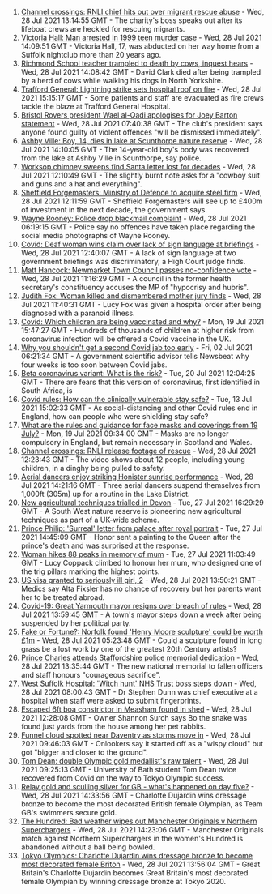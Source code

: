 1. [Channel crossings: RNLI chief hits out over migrant rescue abuse](https://www.bbc.co.uk/news/uk-england-kent-57999224) - Wed, 28 Jul 2021 13:14:55 GMT - The charity's boss speaks out after its lifeboat crews are heckled for rescuing migrants.
2. [Victoria Hall: Man arrested in 1999 teen murder case](https://www.bbc.co.uk/news/uk-england-suffolk-58002514) - Wed, 28 Jul 2021 14:09:51 GMT - Victoria Hall, 17, was abducted on her way home from a Suffolk nightclub more than 20 years ago.
3. [Richmond School teacher trampled to death by cows, inquest hears](https://www.bbc.co.uk/news/uk-england-york-north-yorkshire-57999964) - Wed, 28 Jul 2021 14:08:42 GMT - David Clark died after being trampled by a herd of cows while walking his dogs in North Yorkshire.
4. [Trafford General: Lightning strike sets hospital roof on fire](https://www.bbc.co.uk/news/uk-england-manchester-58002628) - Wed, 28 Jul 2021 15:15:17 GMT - Some patients and staff are evacuated as fire crews tackle the blaze at Trafford General Hospital.
5. [Bristol Rovers president Wael al-Qadi apologises for Joey Barton statement](https://www.bbc.co.uk/news/uk-england-bristol-57990366) - Wed, 28 Jul 2021 07:40:38 GMT - The club's president says anyone found guilty of violent offences "will be dismissed immediately".
6. [Ashby Ville: Boy, 14, dies in lake at Scunthorpe nature reserve](https://www.bbc.co.uk/news/uk-england-humber-57992157) - Wed, 28 Jul 2021 14:10:05 GMT - The 14-year-old boy's body was recovered from the lake at Ashby Ville in Scunthorpe, say police.
7. [Worksop chimney sweeps find Santa letter lost for decades](https://www.bbc.co.uk/news/uk-england-nottinghamshire-57997837) - Wed, 28 Jul 2021 12:10:49 GMT - The slightly burnt note asks for a "cowboy suit and guns and a hat and everything".
8. [Sheffield Forgemasters: Ministry of Defence to acquire steel firm](https://www.bbc.co.uk/news/uk-england-south-yorkshire-57997858) - Wed, 28 Jul 2021 12:11:59 GMT - Sheffield Forgemasters will see up to £400m of investment in the next decade, the government says.
9. [Wayne Rooney: Police drop blackmail complaint](https://www.bbc.co.uk/news/uk-england-manchester-57989881) - Wed, 28 Jul 2021 06:19:15 GMT - Police say no offences have taken place regarding the social media photographs of Wayne Rooney.
10. [Covid: Deaf woman wins claim over lack of sign language at briefings](https://www.bbc.co.uk/news/uk-england-leeds-57998047) - Wed, 28 Jul 2021 12:40:07 GMT - A lack of sign language at two government briefings was discriminatory, a High Court judge finds.
11. [Matt Hancock: Newmarket Town Council passes no-confidence vote](https://www.bbc.co.uk/news/uk-england-suffolk-57989509) - Wed, 28 Jul 2021 11:16:29 GMT - A council in the former health secretary's constituency accuses the MP of "hypocrisy and hubris".
12. [Judith Fox: Woman killed and dismembered mother jury finds](https://www.bbc.co.uk/news/uk-england-shropshire-57997503) - Wed, 28 Jul 2021 11:40:31 GMT - Lucy Fox was given a hospital order after being diagnosed with a paranoid illness.
13. [Covid: Which children are being vaccinated and why?](https://www.bbc.co.uk/news/health-57888429) - Mon, 19 Jul 2021 15:47:27 GMT - Hundreds of thousands of children at higher risk from coronavirus infection will be offered a Covid vaccine in the UK.
14. [Why you shouldn't get a second Covid jab too early](https://www.bbc.co.uk/news/newsbeat-57682233) - Fri, 02 Jul 2021 06:21:34 GMT - A government scientific advisor tells Newsbeat why four weeks is too soon between Covid jabs.
15. [Beta coronavirus variant: What is the risk?](https://www.bbc.co.uk/news/health-55534727) - Tue, 20 Jul 2021 12:04:25 GMT - There are fears that this version of coronavirus, first identified in South Africa, is
16. [Covid rules: How can the clinically vulnerable stay safe?](https://www.bbc.co.uk/news/health-51997151) - Tue, 13 Jul 2021 15:02:33 GMT - As social-distancing and other Covid rules end in England, how can people who were shielding stay safe?
17. [What are the rules and guidance for face masks and coverings from 19 July?](https://www.bbc.co.uk/news/health-51205344) - Mon, 19 Jul 2021 09:34:00 GMT - Masks are no longer compulsory in England, but remain necessary in Scotland and Wales.
18. [Channel crossings: RNLI release footage of rescue](https://www.bbc.co.uk/news/uk-england-kent-57999386) - Wed, 28 Jul 2021 12:23:43 GMT - The video shows about 12 people, including young children, in a dinghy being pulled to safety.
19. [Aerial dancers enjoy striking Honister sunrise performance](https://www.bbc.co.uk/news/uk-england-cumbria-58002734) - Wed, 28 Jul 2021 14:21:16 GMT - Three aerial dancers suspend themselves from 1,000ft (305m) up for a routine in the Lake District.
20. [New agricultural techniques trialled in Devon](https://www.bbc.co.uk/news/uk-england-devon-57990881) - Tue, 27 Jul 2021 16:29:29 GMT - A South West nature reserve is pioneering new agricultural techniques as part of a UK-wide scheme.
21. [Prince Philip: 'Surreal' letter from palace after royal portrait](https://www.bbc.co.uk/news/uk-england-beds-bucks-herts-57989375) - Tue, 27 Jul 2021 14:45:09 GMT - Honor sent a painting to the Queen after the prince's death and was surprised at the response.
22. [Woman hikes 88 peaks in memory of mum](https://www.bbc.co.uk/news/uk-england-manchester-57982402) - Tue, 27 Jul 2021 11:03:49 GMT - Lucy Coppack climbed to honour her mum, who designed one of the trig pillars marking the highest points.
23. [US visa granted to seriously ill girl, 2](https://www.bbc.co.uk/news/uk-england-manchester-57990742) - Wed, 28 Jul 2021 13:50:21 GMT - Medics say Alta Fixsler has no chance of recovery but her parents want her to be treated abroad.
24. [Covid-19: Great Yarmouth mayor resigns over breach of rules](https://www.bbc.co.uk/news/uk-england-norfolk-57991590) - Wed, 28 Jul 2021 13:59:45 GMT - A town's mayor steps down a week after being suspended by her political party.
25. [Fake or Fortune?: Norfolk found 'Henry Moore sculpture' could be worth £1m](https://www.bbc.co.uk/news/uk-england-norfolk-57986891) - Wed, 28 Jul 2021 05:23:48 GMT - Could a sculpture found in long grass be a lost work by one of the greatest 20th Century artists?
26. [Prince Charles attends Staffordshire police memorial dedication](https://www.bbc.co.uk/news/uk-england-stoke-staffordshire-57983080) - Wed, 28 Jul 2021 13:35:44 GMT - The new national memorial to fallen officers and staff honours "courageous sacrifice".
27. [West Suffolk Hospital: 'Witch hunt' NHS Trust boss steps down](https://www.bbc.co.uk/news/uk-england-suffolk-57976409) - Wed, 28 Jul 2021 08:00:43 GMT - Dr Stephen Dunn was chief executive at a hospital when staff were asked to submit fingerprints.
28. [Escaped 6ft boa constrictor in Measham found in shed](https://www.bbc.co.uk/news/uk-england-leicestershire-57998239) - Wed, 28 Jul 2021 12:28:08 GMT - Owner Shannon Surch says Bo the snake was found just yards from the house among her pet rabbits.
29. [Funnel cloud spotted near Daventry as storms move in](https://www.bbc.co.uk/news/uk-england-northamptonshire-57995935) - Wed, 28 Jul 2021 09:46:03 GMT - Onlookers say it started off as a "wispy cloud" but got "bigger and closer to the ground".
30. [Tom Dean: double Olympic gold medallist's raw talent](https://www.bbc.co.uk/news/uk-england-somerset-57991792) - Wed, 28 Jul 2021 09:25:13 GMT - University of Bath student Tom Dean twice recovered from Covid on the way to Tokyo Olympic success.
31. [Relay gold and sculling silver for GB - what's happened on day five?](https://www.bbc.co.uk/sport/olympics/57993948) - Wed, 28 Jul 2021 14:33:56 GMT - Charlotte Dujardin wins dressage bronze to become the most decorated British female Olympian, as Team GB's swimmers secure gold.
32. [The Hundred: Bad weather wipes out Manchester Originals v Northern Superchargers](https://www.bbc.co.uk/sport/cricket/58003159) - Wed, 28 Jul 2021 14:23:06 GMT - Manchester Originals match against Northern Superchargers in the women's Hundred is abandoned without a ball being bowled.
33. [Tokyo Olympics: Charlotte Dujardin wins dressage bronze to become most decorated female Briton](https://www.bbc.co.uk/sport/olympics/58000595) - Wed, 28 Jul 2021 13:56:04 GMT - Great Britain's Charlotte Dujardin becomes Great Britain's most decorated female Olympian by winning dressage bronze at Tokyo 2020.

